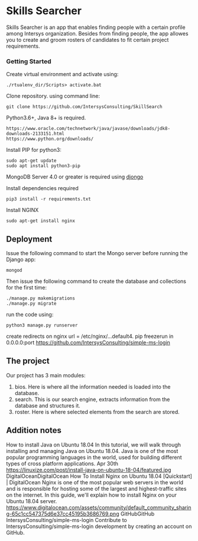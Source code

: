 # Skills Searcher

Skills Searcher is an app that enables finding people with a certain profile among Intersys organization. Besides from finding people, the app allowes you to create and groom rosters of candidates to fit certain project requirements. 

### Getting Started

Create virtual environment and activate using:
    
    ./rtualenv_dir/Scripts> activate.bat
Clone repository. 
    using command line:

    git clone https://github.com/IntersysConsulting/SkillSearch
Python3.6+, Java 8+ is required.

    https://www.oracle.com/technetwork/java/javase/downloads/jdk8-downloads-2133151.html
    https://www.python.org/downloads/
Install PIP for python3:

    sudo apt-get update
    sudo apt install python3-pip
MongoDB Server 4.0 or greater is required using [djongo](https://nesdis.github.io/djongo/get-started/)

Install dependencies required
    
    pip3 install -r requirements.txt
Install NGINX

    sudo apt-get install nginx


## Deployment


Issue the following command to start the Mongo server before running the Django app:

    mongod

Then issue the following command to create the database and collections for the first time:

    ./manage.py makemigrations
    ./manage.py migrate

run the code using:
    
    python3 manage.py runserver

create redirects on nginx url = /etc/nginx/...default4. pip freezerun in 0.0.0.0:port https://github.com/IntersysConsulting/simple-ms-login

## The project

Our project has 3 main modules:

1. bios. Here is where all the information needed is loaded into the database.
2. search. This is our search engine, extracts information from the database and structures it.
3. roster. Here is where selected elements from the search are stored.

## Addition notes

How to install Java on Ubuntu 18.04
In this tutorial, we will walk through installing and managing Java on Ubuntu 18.04. Java is one of the most popular programming languages in the world, used for building different types of cross platform applications.
Apr 30th
https://linuxize.com/post/install-java-on-ubuntu-18-04/featured.jpg
DigitalOceanDigitalOcean
How To Install Nginx on Ubuntu 18.04 [Quickstart] | DigitalOcean
Nginx is one of the most popular web servers in the world and is responsible for hosting some of the largest and highest-traffic sites on the internet. In this guide, we'll explain how to install Nginx on your Ubuntu 18.04 server.
https://www.digitalocean.com/assets/community/default_community_sharing-65c1cc547375d6e37cc45195b3686769.png
GitHubGitHub
IntersysConsulting/simple-ms-login
Contribute to IntersysConsulting/simple-ms-login development by creating an account on GitHub.
